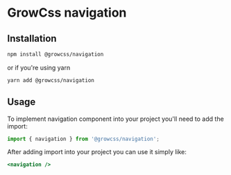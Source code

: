 # GrowCss navigation

## Installation

```bash
npm install @growcss/navigation
```

or if you're using yarn

```bash
yarn add @growcss/navigation
```

## Usage

To implement navigation component into your project you'll need to add the import:

```js
import { navigation } from '@growcss/navigation';
```

After adding import into your project you can use it simply like:

```jsx
<navigation />
```
